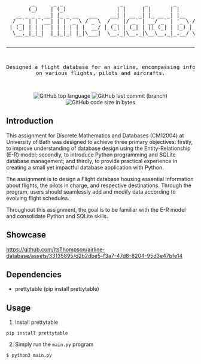 <div align="center">
<pre>
        _      _ _                  _       _        _                    
       (_)    | (_)                | |     | |      | |                   
   __ _ _ _ __| |_ _ __   ___    __| | __ _| |_ __ _| |__   __ _ ___  ___ 
  / _` | | '__| | | '_ \ / _ \  / _` |/ _` | __/ _` | '_ \ / _` / __|/ _ \
 | (_| | | |  | | | | | |  __/ | (_| | (_| | || (_| | |_) | (_| \__ \  __/
  \__,_|_|_|  |_|_|_| |_|\___|  \__,_|\__,_|\__\__,_|_.__/ \__,_|___/\___|
                                                                          
--------------------------------------------------------------------------
Designed a flight database for an airline, encompassing information on 
various flights, pilots and aircrafts.

</pre>

![GitHub top language](https://img.shields.io/github/languages/top/ItsThompson/airline-database)
![GitHub last commit (branch)](https://img.shields.io/github/last-commit/ItsThompson/airline-database/main)
![GitHub code size in bytes](https://img.shields.io/github/languages/code-size/ItsThompson/airline-database)

</div>

## Introduction
This assignment for Discrete Mathematics and Databases (CM12004) at University of Bath was designed to achieve three primary objectives: firstly, to improve understanding of database design using the Entity-Relationship (E-R) model; secondly, to introduce Python programming and SQLite database management; and thirdly, to provide practical experience in creating a small yet impactful database application with Python.

The assignment is to design a Flight database housing essential information about flights, the pilots in charge, and respective destinations. Through the program, users should seamlessly add and modify data according to evolving flight schedules.

Throughout this assignment, the goal is to be familiar with the E-R model and consolidate Python and SQLite skills.

## Showcase

https://github.com/ItsThompson/airline-database/assets/33135895/d2b2dbe5-f3a7-47d8-8204-95d3e47bfe14

## Dependencies
- prettytable (pip install prettytable)
## Usage
1. Install prettytable
```
pip install prettytable
```
2. Simply run the `main.py` program
```
$ python3 main.py
```
